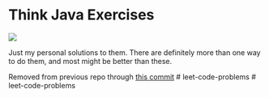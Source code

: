 # Think Java Exercises

[![](https://img.shields.io/badge/ThinkJava-6.1.0-brightgreen.svg)](http://greenteapress.com/thinkjava6/thinkjava.pdf)

Just my personal solutions to them. There are definitely more than one way to do them, and most might be better than these.

Removed from previous repo through [this commit](https://github.com/ApolloZhu/APCSA/commit/69ebb83806b0d733795bcc18344cecdba9a6b157)
#   l e e t - c o d e - p r o b l e m s  
 #   l e e t - c o d e - p r o b l e m s  
 